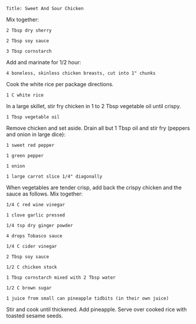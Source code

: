 ~~~ recipe-info
Title: Sweet And Sour Chicken
~~~

Mix together:

~~~ recipe-ingredients
2 Tbsp dry sherry

2 Tbsp soy sauce

3 Tbsp cornstarch
~~~

Add and marinate for 1/2 hour:

~~~ recipe-ingredients
4 boneless, skinless chicken breasts, cut into 1" chunks
~~~

Cook the white rice per package directions.

~~~ recipe-ingredients
1 C white rice
~~~

In a large skillet, stir fry chicken in 1 to 2 Tbsp vegetable oil until crispy.

~~~ recipe-ingredients
1 Tbsp vegetable oil
~~~

Remove chicken and set aside. Drain all but 1 Tbsp oil and stir fry (peppers and onion in large
dice):

~~~ recipe-ingredients
1 sweet red pepper

1 green pepper

1 onion

1 large carrot slice 1/4" diagonally
~~~

When vegetables are tender crisp, add back the crispy chicken and the sauce as follows. Mix
together:

~~~ recipe-ingredients
1/4 C red wine vinegar

1 clove garlic pressed

1/4 tsp dry ginger powder

4 drops Tobasco sauce

1/4 C cider vinegar

2 Tbsp soy sauce

1/2 C chicken stock

1 Tbsp cornstarch mixed with 2 Tbsp water

1/2 C brown sugar

1 juice from small can pineapple tidbits (in their own juice)
~~~

Stir and cook until thickened. Add pineapple. Serve over cooked rice with toasted sesame seeds.
